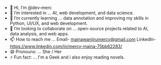 - 👋 Hi, I’m @dev-merc
- 👀 I’m interested in ... AI, web development, and data science.
- 🌱 I’m currently learning ... data annotation and improving my skills in Python, UI/UX, and web development.
- 💞️ I’m looking to collaborate on ... open-source projects related to AI, data analysis, and web apps.
- 📫 How to reach me ... Email- mainawanjirumercy@gmail.com LinkedIn- https://www.linkedin.com/in/mercy-maina-75bb62283/
- 😄 Pronouns: ... She / Her
- ⚡ Fun fact: ... I'm a Geek and i also enjoy reading novels.

<!---
dev-merc/dev-merc is a ✨ special ✨ repository because its `README.md` (this file) appears on your GitHub profile.
You can click the Preview link to take a look at your changes.
--->
